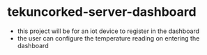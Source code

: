 # tekuncorked-server-dashboard


- this project will be for an iot device to register in the dashboard
- the user can configure the temperature reading on entering the dashboard

